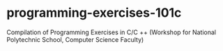 # programming-exercises-101c
Compilation of Programming Exercises in C/C ++ (Workshop for National Polytechnic School, Computer Science Faculty)
